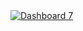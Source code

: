 <div class='tableauPlaceholder' id='viz1733198512358' style='position: relative'><noscript><a href='#'><img alt='Dashboard 7 ' src='https:&#47;&#47;public.tableau.com&#47;static&#47;images&#47;5o&#47;5orgs_comparison_1129&#47;Dashboard7&#47;1_rss.png' style='border: none' /></a></noscript><object class='tableauViz'  style='display:none;'><param name='host_url' value='https%3A%2F%2Fpublic.tableau.com%2F' /> <param name='embed_code_version' value='3' /> <param name='site_root' value='' /><param name='name' value='5orgs_comparison_1129&#47;Dashboard7' /><param name='tabs' value='no' /><param name='toolbar' value='yes' /><param name='static_image' value='https:&#47;&#47;public.tableau.com&#47;static&#47;images&#47;5o&#47;5orgs_comparison_1129&#47;Dashboard7&#47;1.png' /> <param name='animate_transition' value='yes' /><param name='display_static_image' value='yes' /><param name='display_spinner' value='yes' /><param name='display_overlay' value='yes' /><param name='display_count' value='yes' /><param name='language' value='en-US' /></object></div>             
<script type='text/javascript'>               
  var divElement = document.getElementById('viz1733198512358');         
  var vizElement = divElement.getElementsByTagName('object')[0];            
  if ( divElement.offsetWidth > 800 ) { vizElement.style.width='1000px';vizElement.style.height='2227px';} else if ( divElement.offsetWidth > 500 ) { vizElement.style.width='1000px';vizElement.style.height='2227px';} else { vizElement.style.width='100%';vizElement.style.height='1777px';}            
  var scriptElement = document.createElement('script');                
  scriptElement.src = 'https://public.tableau.com/javascripts/api/viz_v1.js';        
  vizElement.parentNode.insertBefore(scriptElement, vizElement);         
</script>
